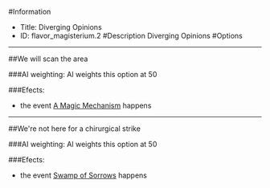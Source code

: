 #Information
 - Title: Diverging Opinions
 - ID: flavor_magisterium.2
#Description
Diverging Opinions
#Options

___
##We will scan the area

###AI weighting:
AI weights this option at 50


###Efects:<ul><li>the event [A Magic Mechanism](../events/a_magic_mechanism.md) happens</li></ul>

___
##We're not here for a chirurgical strike

###AI weighting:
AI weights this option at 50


###Efects:<ul><li>the event [Swamp of Sorrows](../events/swamp_of_sorrows.md) happens</li></ul>
